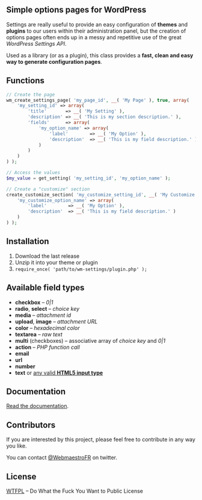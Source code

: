 ## Simple options pages for WordPress

Settings are really useful to provide an easy configuration of **themes** and **plugins** to our users within their administration panel, but the creation of options pages often ends up in a messy and repetitive use of the great *WordPress Settings API*.

Used as a library (or as a plugin), this class provides a **fast, clean and easy way to generate configuration pages**.

## Functions

```php
// Create the page
wm_create_settings_page( 'my_page_id', __( 'My Page' ), true, array(
    'my_setting_id' => array(
        'title'       => __( 'My Setting' ),
        'description' => __( 'This is my section description.' ),
        'fields'      => array(
            'my_option_name' => array(
                'label'        => __( 'My Option' ),
                'description'  => __( 'This is my field description.' )
            )
        )
    )
) );
```

```php
// Access the values
$my_value = get_setting( 'my_setting_id', 'my_option_name' );
```

```php
// Create a "customize" section
create_customize_section( 'my_customize_setting_id', __( 'My Customize Setting' ), array(
    'my_customize_option_name' => array(
        'label'        => __( 'My Option' ),
        'description'  => __( 'This is my field description.' )
    )
) );
```

## Installation

1. Download the last release
2. Unzip it into your theme or plugin
3. `require_once( 'path/to/wm-settings/plugin.php' );`

## Available field types

- **checkbox** – *0|1*
- **radio**, **select** – *choice key*
- **media** – *attachment id*
- **upload**, **image** – *attachment URL*
- **color** – *hexadecimal color*
- **textarea** – *raw text*
- **multi** (checkboxes) – associative array of *choice key* and *0|1*
- **action** – *PHP function call*
- **email**
- **url**
- **number**
- **text** or [any valid **HTML5 input type**](https://developer.mozilla.org/en-US/docs/Web/HTML/Element/Input#attr-type)

## Documentation

[Read the documentation](http://webmaestro.fr/wordpress-settings-api-options-pages/#wm-settings-doc).

## Contributors

If you are interested by this project, please feel free to contribute in any way you like.

You can contact [@WebmaestroFR](https://twitter.com/WebmaestroFR) on twitter.

## License

[WTFPL](http://www.wtfpl.net/) – Do What the Fuck You Want to Public License
